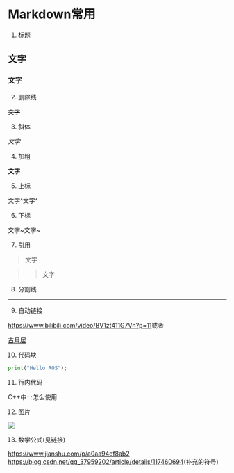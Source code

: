 # Markdown常用
1. 标题

## 文字

### 文字

2. 删除线

~~文字~~

3. 斜体

*文字*

4. 加粗

 **文字**

5. 上标

文字^文字^

6. 下标

文字~文字~

7. 引用

>文字

>>文字

8. 分割线

 ***

9. 自动链接

<https://www.bilibili.com/video/BV1zt411G7Vn?p=11>或者

[古月居](https://www.bilibili.com/video/BV1zt411G7Vn?p=11)

10. 代码块

```python
print("Hello ROS");
```

11. 行内代码

C++中`::`怎么使用

12. 图片

![](https://img1.baidu.com/it/u=325044389,3499284398&fm=253&fmt=auto&app=120&f=PNG?w=748&h=418)

13. 数学公式(见链接)

<https://www.jianshu.com/p/a0aa94ef8ab2>
<https://blog.csdn.net/qq_37959202/article/details/117460694>(补充的符号)
